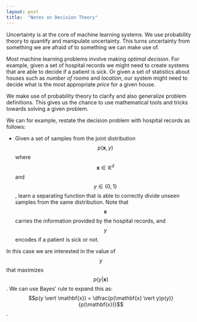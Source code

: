 ```yaml
---
layout: post
title:  "Notes on Decision Theory"
---
```


Uncertainty is at the core of machine learning systems. We use probability theory to quantify and manipulate uncertainty. This turns uncertainty from something we are afraid of to something we can make use of.

Most machine learning problems involve making *optimal decision*. For example, given a set of hospital records we might need to create systems that are able to decide if a patient is sick. Or given a set of statistics about houses such as *number of rooms* and *location*, our system might need to decide what is the most appropriate *price* for a given house.

We make use of probability theory to clarify and also generalize problem definitions. This gives us the chance to use mathematical tools and tricks towards solving a given problem.

We can for example, restate the decision problem with hospital records as follows:
- Given a set of samples from the joint distribution $$p(\mathbf{x},y)$$ where $$\mathbf{x} \in \mathbb{R}^d$$ and $$y \in \{0,1\}$$, learn a separating function that is able to correctly divide unseen samples from the same distribution. Note that $$\mathbf{x}$$ carries the information provided by the hospital records, and $$y$$ encodes if a patient is sick or not.

In this case we are interested in the value of $$y$$ that maximizes $$p(y \vert \mathbf{x})$$. We can use Bayes' rule to expand this as: $$p(y \vert \mathbf{x}) = \dfrac{p(\mathbf{x} \vert y)p(y)}{p(\mathbf{x})}$$.
